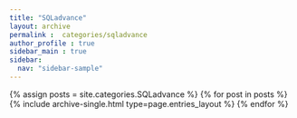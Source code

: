 ```yaml
---
title: "SQLadvance"
layout: archive
permalink :  categories/sqladvance
author_profile : true
sidebar_main : true
sidebar:
  nav: "sidebar-sample"
---
```



{% assign posts = site.categories.SQLadvance %}
{% for post in posts %} {% include archive-single.html type=page.entries_layout %} {% endfor %}